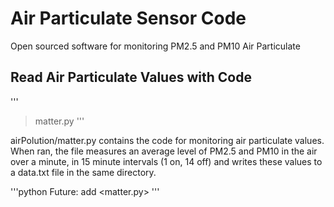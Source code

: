 # Air Particulate Sensor Code
Open sourced software for monitoring PM2.5 and PM10 Air Particulate

## Read Air Particulate Values with Code

'''
>matter.py
'''

airPolution/matter.py contains the code for monitoring air particulate values.
When ran, the file measures an average level of PM2.5 and PM10 in the air over a minute, in 15 minute intervals (1 on, 14 off) and writes these values to a data.txt file in the same directory.

'''python
Future: add <matter.py>
'''
